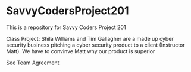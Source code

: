 # SavvyCodersProject201
This is a repository for Savvy Coders Project 201

Class Project:
Shila Williams and Tim Gallagher are a made up cyber security business pitching a cyber security product to a client (Instructor Matt). We have to convinve Matt why our product is superior

See Team Agreement
